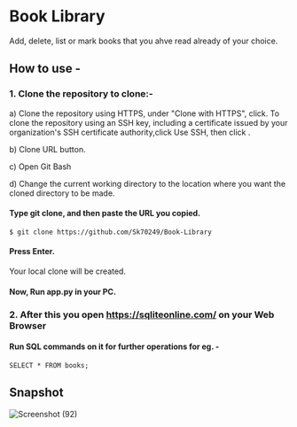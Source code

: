 # Book Library
 Add, delete, list or mark books that you ahve read already of your choice.

 ## How to use - 
 ### 1. Clone the repository to clone:-
 
a) Clone the repository using HTTPS, under "Clone with HTTPS", click. To clone the repository using an SSH key, 
   including a certificate issued by your organization's SSH certificate authority,click Use SSH, then click .
 
b) Clone URL button.
 
c) Open Git Bash

d) Change the current working directory to the location where you want the cloned directory to be made.

#### Type git clone, and then paste the URL you copied.
    $ git clone https://github.com/Sk70249/Book-Library    
#### Press Enter.
Your local clone will be created.
#### Now, Run app.py in your PC.

### 2. After this you open https://sqliteonline.com/ on your Web Browser 
#### Run SQL commands on it for further operations for eg. -
    SELECT * FROM books;
    
 ## Snapshot
![Screenshot (92)](https://user-images.githubusercontent.com/48255425/71517966-78061b80-28d6-11ea-8dd8-9d5c5e446c49.png)





 
 
